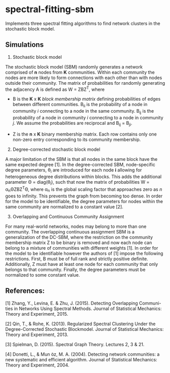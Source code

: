 # spectral-fitting-sbm

Implements three spectral fitting algorithms to find network clusters in the stochastic block model.

## Simulations
1) Stochastic block model

The stochastic block model (SBM) randomly generates a network comprised of **n** nodes from **K** communities.  Within each community the nodes are more likely to form connections with each other than with nodes outside their community.  The matrix of probabilities for randomly generating the adjacency A is defined as W = ZBZ<sup>T</sup>, where

  - B is the **K** x **K** *block membership matrix* defining probabilities of edges between different communities.  B<sub>ii</sub> is the probability of a node in community *i* connecting to a node in the same community. B<sub>ij</sub>  is the probability of a node in community *i* connecting to a node in community *j*. We assume the probabilities are reciprocal and B<sub>ij</sub>  = B<sub>ji</sub>.

  - Z is the **n** x **K** binary membership matrix.  Each row contains only one non-zero entry corresponding to its community membership.
 
    
2) Degree-corrected stochastic block model


A major limitation of the SBM is that all nodes in the same block have the same expected degree [1]. In the degree-corrected SBM, node-specific degree parameters, θ<sub>i</sub> are introduced for each node **i** allowing for heterogeneous degree distributions within blocks. This adds the additional parameter Θ = diag(θ<sub>i</sub>), such that now the matrix of probabilities W = α<sub>n</sub>ΘZBZ<sup>T</sup>Θ, where α<sub>n</sub> is the global scaling factor that approaches zero as *n* goes to infinity. This prevents the graph from becoming too dense. In order for the model to be identifiable, the degree parameters for nodes within the same community are normalized to a constant value [2].

3) Overlapping and Continuous Community Assignment

For many real-world networks, nodes may belong to more than one community. The overlapping continuous assignment SBM is a generalization of the DC-SBM, where the restriction on the community membership matrix Z to be binary is removed and now each node can belong to a mixture of communities with different weights [1]. In order for the model to be identifiable however the authors of [1] impose the following restrictions. First, B must be of full rank and strictly positive definite. Additionally, Z must have at least one node for each community that only belongs to that community. Finally, the degree parameters must be normalized to some constant value.

## References:

[1] Zhang, Y., Levina, E. & Zhu, J. (2015). Detecting Overlapping Communi- ties in Networks Using Spectral Methods. Journal of Statistical Mechanics: Theory and Experiment, 2015.

[2] Qin, T., & Rohe, K. (2013). Regularized Spectral Clustering Under the Degree-Corrected Stochastic Blockmodel. Journal of Statistical Mechanics: Theory and Experiment, 2013.

[3] Spielman, D. (2015). Spectral Graph Theory. Lectures 2, 3 & 21.

[4] Donetti, L., & Mun ̃oz, M. A. (2004). Detecting network communities: a new systematic and efficient algorithm. Journal of Statistical Mechanics: Theory and Experiment, 2004.
